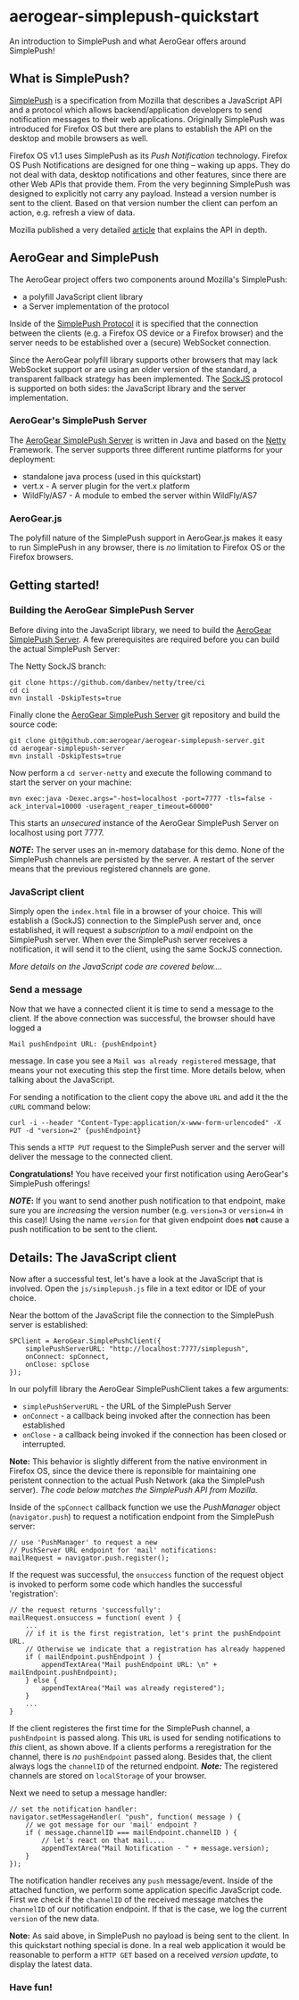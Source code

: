 aerogear-simplepush-quickstart
==============================

An introduction to SimplePush and what AeroGear offers around SimplePush!

What is SimplePush?
-------------------

[SimplePush](https://wiki.mozilla.org/WebAPI/SimplePush) is a specification from Mozilla that describes a JavaScript API and a protocol which allows backend/application developers to send notification messages to their web applications. Originally SimplePush was introduced for Firefox OS but there are plans to establish the API on the desktop and mobile browsers as well.

Firefox OS v1.1 uses SimplePush as its _Push Notification_ technology. Firefox OS Push Notifications are designed for one thing – waking up apps. They do not deal with data, desktop notifications and other features, since there are other Web APIs that provide them. From the very beginning SimplePush was designed to explicitly not carry any payload. Instead a version number is sent to the client. Based on that version number the client can perfom an action, e.g. refresh a view of data.

Mozilla published a very detailed [article](https://hacks.mozilla.org/2013/07/dont-miss-out-on-the-real-time-fun-use-firefox-os-push-notifications/) that explains the API in depth.

AeroGear and SimplePush
-----------------------

The AeroGear project offers two components around Mozilla's SimplePush:

* a polyfill JavaScript client library
* a Server implementation of the protocol

Inside of the [SimplePush Protocol](https://wiki.mozilla.org/WebAPI/SimplePush/Protocol) it is specified that the connection between the clients (e.g. a Firefox OS device or a Firefox browser) and the server needs to be established over a (secure) WebSocket connection.

Since the AeroGear polyfill library supports other browsers that may lack WebSocket support or are using an older version of the standard, a transparent fallback strategy has been implemented. The [SockJS](https://github.com/sockjs/sockjs-client) protocol is supported on both sides: the JavaScript library and the server implementation.



### AeroGear's SimplePush Server

The [AeroGear SimplePush Server](https://github.com/aerogear/aerogear-simplepush-server) is written in Java and based on the [Netty](http://netty.io) Framework. The server supports three different runtime platforms for your deployment:

* standalone java process (used in this quickstart)
* vert.x - A server plugin for the vert.x platform
* WildFly/AS7 - A module to embed the server within WildFly/AS7

### AeroGear.js

The polyfill nature of the SimplePush support in AeroGear.js makes it easy to run SimplePush in any browser, there is _no_ limitation to Firefox OS or the Firefox browsers.

Getting started!
----------------

### Building the AeroGear SimplePush Server

Before diving into the JavaScript library, we need to build the [AeroGear SimplePush Server](https://github.com/aerogear/aerogear-simplepush-server). A few prerequisites are required before you can build the actual SimplePush Server:

The Netty SockJS branch:

    git clone https://github.com/danbev/netty/tree/ci
    cd ci
    mvn install -DskipTests=true

Finally clone the [AeroGear SimplePush Server](https://github.com/aerogear/aerogear-simplepush-server) git repository and build the source code:

    git clone git@github.com:aerogear/aerogear-simplepush-server.git
    cd aerogear-simplepush-server
    mvn install -DskipTests=true

Now perform a ```cd server-netty``` and execute the following command to start the server on your machine:


    mvn exec:java -Dexec.args="-host=localhost -port=7777 -tls=false -ack_interval=10000 -useragent_reaper_timeout=60000" 

This starts an _unsecured_ instance of the AeroGear SimplePush Server on localhost using port 7777.

**_NOTE_:** The server uses an in-memory database for this demo. None of the SimplePush channels are persisted by the server. A restart of the server means that the previous registered channels are gone.


### JavaScript client

Simply open the ```index.html``` file in a browser of your choice. This will establish a (SockJS) connection to the SimplePush server and, once established, it will request a _subscription_ to a _mail_ endpoint on the SimplePush server. When ever the SimplePush server receives a notification, it will send it to the client, using the same SockJS connection.


_More details on the JavaScript code are covered below...._


### Send a message

Now that we have a connected client it is time to send a message to the client. If the above connection was successful, the browser should have logged a

    Mail pushEndpoint URL: {pushEndpoint}

message. In case you see a ```Mail was already registered``` message, that means your not executing this step the first time. More details below, when talking about the JavaScript.

For sending a notification to the client copy the above ```URL``` and add it the the ```cURL``` command below:

    curl -i --header "Content-Type:application/x-www-form-urlencoded" -X PUT -d "version=2" {pushEndpoint}

This sends a ```HTTP PUT``` request to the SimplePush server and the server will deliver the message to the connected client.

**Congratulations!** You have received your first notification using AeroGear's SimplePush offerings!


**_NOTE_:** If you want to send another push notification to that endpoint, make sure you are _increasing_ the version number (e.g. ```version=3``` or ```version=4``` in this case)! Using the name ```version``` for that given endpoint does **not** cause a push notification to be sent to the client.


Details: The JavaScript client
------------------------------

Now after a successful test, let's have a look at the JavaScript that is involved. Open the ```js/simplepush.js``` file in a text editor or IDE of your choice.

Near the bottom of the JavaScript file the connection to the SimplePush server is established:

    SPClient = AeroGear.SimplePushClient({
        simplePushServerURL: "http://localhost:7777/simplepush",
        onConnect: spConnect,
        onClose: spClose
    });

In our polyfill library the AeroGear SimplePushClient takes a few arguments:

* ```simplePushServerURL``` - the URL of the SimplePush Server
* ```onConnect``` - a callback being invoked after the connection has been established
* ```onClose``` - a callback being invoked if the connection has been closed or interrupted.

**Note:** This behavior is slightly different from the native environment in Firefox OS, since the device there is reponsible for maintaining one peristent connection to the actual Push Network (aka the SimplePush server). _The code below matches the SimplePush API from Mozilla._

Inside of the ```spConnect``` callback function we use the _PushManager_ object (```navigator.push```) to request a notification endpoint from the SimplePush server:

    // use 'PushManager' to request a new
    // PushServer URL endpoint for 'mail' notifications:
    mailRequest = navigator.push.register();

If the request was successful, the ```onsuccess``` function of the request object is invoked to perform some code which handles the successful 'registration':

    // the request returns 'successfully':
    mailRequest.onsuccess = function( event ) {
        ...
        // if it is the first registration, let's print the pushEndpoint URL.
        // Otherwise we indicate that a registration has already happened 
        if ( mailEndpoint.pushEndpoint ) {
            appendTextArea("Mail pushEndpoint URL: \n" + mailEndpoint.pushEndpoint);
        } else {
            appendTextArea("Mail was already registered");
        }
        ...
    }

If the client registeres the first time for the SimplePush channel, a ```pushEndpoint``` is passed along. This ```URL``` is used for sending notifications to _this_ client, as shown above. If a clients performs a reregistration for the channel, there is _no_ ```pushEndpoint``` passed along. Besides that, the client always logs the ```channelID``` of the returned endpoint. **_Note:_** The registered channels are stored on ```localStorage``` of your browser.

Next we need to setup a message handler:

    // set the notification handler:
    navigator.setMessageHandler( "push", function( message ) {
        // we got message for our 'mail' endpoint ?
        if ( message.channelID === mailEndpoint.channelID ) {
            // let's react on that mail....
            appendTextArea("Mail Notification - " + message.version);
        }
    });

The notification handler receives any ```push``` message/event. Inside of the attached function, we perform some application specific JavaScript code. First we check if the ```channelID``` of the received message matches the ```channelID``` of our notification endpoint. If that is the case, we log the current ```version``` of the new data.

**Note:** As said above, in SimplePush no payload is being sent to the client. In this quickstart nothing special is done. In a real web application it would be reasonable to perform a ```HTTP GET``` based on a received _version update_, to display the latest data.

### Have fun!
